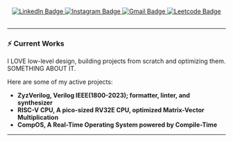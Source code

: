 <div align="center">

<br>
<div id="badges">
<a href="https://www.linkedin.com/in/omar-el-sawy/">
  <img src="https://img.shields.io/badge/LinkedIn-blue?style=for-the-badge&logo=linkedin&logoColor=white" alt="LinkedIn Badge"/>
</a>
<a href="https://www.instagram.com/omarsawe/">
  <img src="https://img.shields.io/badge/Instagram-red?style=for-the-badge&logo=instagram&logoColor=white" alt="Instagram Badge"/>
</a>
<a href="mailto:ok.elsawy@gmail.com">
  <img src="https://img.shields.io/badge/Gmail-white?style=for-the-badge&logo=gmail&logoColor=red" alt="Gmail Badge"/>
</a>
<a href="https://leetcode.com/Defrocker/">
  <img src="https://img.shields.io/badge/Leetcode-black?style=for-the-badge&logo=leetcode&logoColor=yellow" alt="Leetcode Badge"/>
</a>
</div>
<br>
</div>

---

### ⚡ Current Works

I LOVE low-level design, building projects from scratch and optimizing them. SOMETHING ABOUT IT.

Here are some of my active projects:

- **ZyzVerilog, Verilog IEEE(1800-2023); formatter, linter, and synthesizer**
- **RISC-V CPU, A pico-sized RV32E CPU, optimized Matrix-Vector Multiplication**
- **CompOS, A Real-Time Operating System powered by Compile-Time**
---
